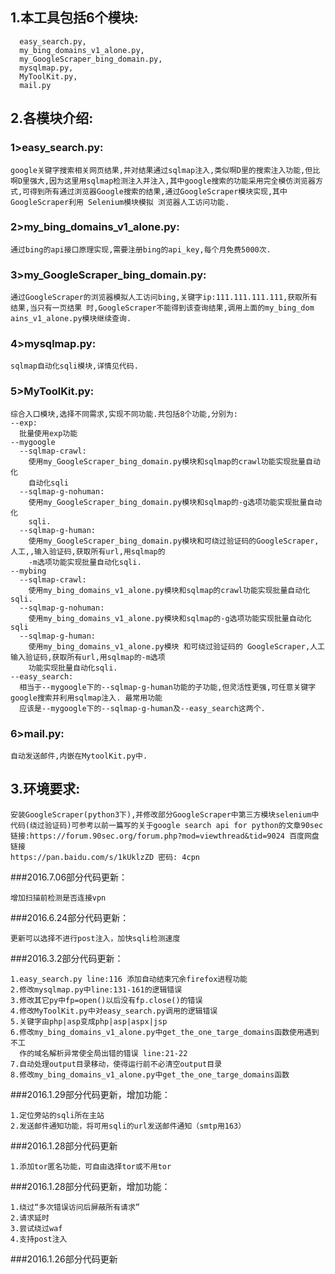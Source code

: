 1.本工具包括6个模块:
---------
      easy_search.py,
      my_bing_domains_v1_alone.py,
      my_GoogleScraper_bing_domain.py,
      mysqlmap.py,
      MyToolKit.py,
      mail.py

2.各模块介绍:
------------

### 1>easy_search.py:

```
google关键字搜索相关网页结果,并对结果通过sqlmap注入,类似啊D里的搜索注入功能,但比啊D里强大,因为这里用sqlmap检测注入并注入,其中google搜索的功能采用完全模仿浏览器方式,可得到所有通过浏览器Google搜索的结果,通过GoogleScraper模块实现,其中GoogleScraper利用 Selenium模块模拟 浏览器人工访问功能.
```

### 2>my_bing_domains_v1_alone.py:  

```
通过bing的api接口原理实现,需要注册bing的api_key,每个月免费5000次.
```

### 3>my_GoogleScraper_bing_domain.py:

    通过GoogleScraper的浏览器模拟人工访问bing,关键字ip:111.111.111.111,获取所有
    结果,当只有一页结果 时,GoogleScraper不能得到该查询结果,调用上面的my_bing_dom
    ains_v1_alone.py模块继续查询.

### 4>mysqlmap.py:

    sqlmap自动化sqli模块,详情见代码.

### 5>MyToolKit.py:

    综合入口模块,选择不同需求,实现不同功能.共包括8个功能,分别为:
    --exp:
      批量使用exp功能 
    --mygoogle 
      --sqlmap-crawl:
        使用my_GoogleScraper_bing_domain.py模块和sqlmap的crawl功能实现批量自动化
        自动化sqli
      --sqlmap-g-nohuman:
        使用my_GoogleScraper_bing_domain.py模块和sqlmap的-g选项功能实现批量自动化
        sqli.
      --sqlmap-g-human:
        使用my_GoogleScraper_bing_domain.py模块和可绕过验证码的GoogleScraper,人工,,输入验证码,获取所有url,用sqlmap的
        -m选项功能实现批量自动化sqli.
    --mybing
      --sqlmap-crawl:
        使用my_bing_domains_v1_alone.py模块和sqlmap的crawl功能实现批量自动化sqli.
      --sqlmap-g-nohuman:
        使用my_bing_domains_v1_alone.py模块和sqlmap的-g选项功能实现批量自动化sqli
      --sqlmap-g-human:
        使用my_bing_domains_v1_alone.py模块 和可绕过验证码的 GoogleScraper,人工输入验证码,获取所有url,用sqlmap的-m选项
        功能实现批量自动化sqli.
    --easy_search:
      相当于--mygoogle下的--sqlmap-g-human功能的子功能,但灵活性更强,可任意关键字google搜索并利用sqlmap注入. 最常用功能
      应该是--mygoogle下的--sqlmap-g-human及--easy_search这两个.

### 6>mail.py:

    自动发送邮件,内嵌在MytoolKit.py中.

3.环境要求: 
------------
    安装GoogleScraper(python3下),并修改部分GoogleScraper中第三方模块selenium中代码(绕过验证码)可参考以前一篇写的关于google search api for python的文章90sec
    链接:https://forum.90sec.org/forum.php?mod=viewthread&tid=9024 百度网盘链接
    https://pan.baidu.com/s/1kUklzZD 密码: 4cpn


###2016.7.06部分代码更新：

    增加扫描前检测是否连接vpn
    
###2016.6.24部分代码更新：

    更新可以选择不进行post注入，加快sqli检测速度

###2016.3.2部分代码更新：

    1.easy_search.py line:116 添加自动结束冗余firefox进程功能 
    2.修改mysqlmap.py中line:131-161的逻辑错误 
    3.修改其它py中fp=open()以后没有fp.close()的错误 
    4.修改MyToolKit.py中对easy_search.py调用的逻辑错误 
    5.关键字由php|asp变成php|asp|aspx|jsp 
    6.修改my_bing_domains_v1_alone.py中get_the_one_targe_domains函数使用遇到不工
      作的域名解析异常使全局出错的错误 line:21-22
    7.自动处理output目录移动，使得运行前不必清空output目录
    8.修改my_bing_domains_v1_alone.py中get_the_one_targe_domains函数
    
###2016.1.29部分代码更新，增加功能：

    1.定位旁站的sqli所在主站
    2.发送邮件通知功能，将可用sqli的url发送邮件通知（smtp用163）
    
###2016.1.28部分代码更新

    1.添加tor匿名功能，可自由选择tor或不用tor

###2016.1.28部分代码更新，增加功能：

    1.绕过“多次错误访问后屏蔽所有请求”
    2.请求延时
    3.尝试绕过waf
    4.支持post注入
    
###2016.1.26部分代码更新

